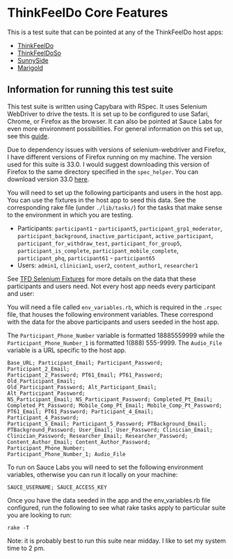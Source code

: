 # ThinkFeelDo Core Features

This is a test suite that can be pointed at any of the ThinkFeelDo host apps:

* [ThinkFeelDo](https://github.com/cbitstech/think_feel_do)
* [ThinkFeelDoSo](https://github.com/cbitstech/think_feel_do_so)
* [SunnySide](https://github.com/cbitstech/sunnyside)
* [Marigold](https://github.com/NU-CBITS/marigold)

## Information for running this test suite

This test suite is written using Capybara with RSpec. It uses Selenium
WebDriver to drive the tests. It is set up to be configured to use Safari,
Chrome, or Firefox as the browser. It can also be pointed at Sauce Labs for
even more environment possibilities. For general information on this set up,
see this [guide](https://github.com/cbitstech/guides/tree/master/testing/selenium/selenium_webdriver).

Due to dependency issues with versions of selenium-webdriver and Firefox, I
have different versions of Firefox running on my machine. The version used for
this suite is 33.0. I would suggest downloading this version of Firefox to the
same directory specified in the `spec_helper`. You can download version 33.0
[here](https://ftp.mozilla.org/pub/firefox/releases/33.0/mac/en-US/).

You will need to set up the following participants and users in the host app.
You can use the fixtures in the host app to seed this data. See the
corresponding rake file (under `./lib/tasks/`) for the tasks that make sense
to the environment in which you are testing.

* Participants: `participant1` - `participant5`, `participant_grp1_moderator`,
  `participant_background`, `inactive_participant`, `active_participant`,
  `participant_for_withdraw_test`, `participant_for_group5`,
  `participant_is_complete`, `participant_mobile_complete`, `participant_phq`,
  `participant61` - `participant65`
* Users: `admin1`, `clinician1`, `user2`, `content_author1`, `researcher1`

See [TFD Selenium Fixtures](https://github.com/cbrenner04/tfd_selenium_fixtures)
for more details on the data that these participants and users need. Not every
host app needs every participant and user:

You will need a file called `env_variables.rb`, which is required in the
`.rspec` file, that houses the following environment variables. These
correspond with the data for the above participants and users seeded in the
host app.

The  `Participant_Phone_Number` variable is formatted 18885559999 while the
`Participant_Phone_Number_1` is formatted 1(888) 555-9999. The `Audio_File`
variable is a URL specific to the host app.

    Base_URL; Participant_Email; Participant_Password; Participant_2_Email;
    Participant_2_Password; PT61_Email; PT61_Password; Old_Participant_Email;
    Old_Participant_Password; Alt_Participant_Email; Alt_Participant_Password;
    NS_Participant_Email; NS_Participant_Password; Completed_Pt_Email;
    Completed_Pt_Password; Mobile_Comp_Pt_Email; Mobile_Comp_Pt_Password;
    PT61_Email; PT61_Password; Participant_4_Email; Participant_4_Password;
    Participant_5_Email; Participant_5_Password; PTBackground_Email;
    PTBackground_Password; User_Email; User_Password; Clinician_Email;
    Clinician_Password; Researcher_Email; Researcher_Password;
    Content_Author_Email; Content_Author_Password; Participant_Phone_Number;
    Participant_Phone_Number_1; Audio_File

To run on Sauce Labs you will need to set the following environment variables,
otherwise you can run it locally on your machine:

    SAUCE_USERNAME; SAUCE_ACCESS_KEY

Once you have the data seeded in the app and the env_variables.rb file
configured, run the following to see what rake tasks apply to particular suite
you are looking to run:

    rake -T

Note: it is probably best to run this suite near midday. I like to set my
system time to 2 pm.
